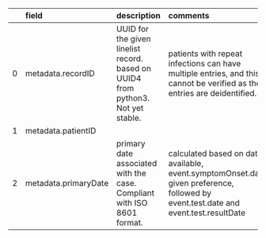 |    | field                | description                                                                      | comments                                                                                                                             |
|---:|:---------------------|:---------------------------------------------------------------------------------|:-------------------------------------------------------------------------------------------------------------------------------------|
|  0 | metadata.recordID    | UUID for the given linelist record. based on UUID4 from python3. Not yet stable. | patients with repeat infections can have multiple entries, and this cannot be verified as the entries are deidentified.              |
|  1 | metadata.patientID   |                                                                                  |                                                                                                                                      |
|  2 | metadata.primaryDate | primary date associated with the case. Compliant with ISO 8601 format.           | calculated based on dates available, event.symptomOnset.date given preference, followed by event.test.date and event.test.resultDate |